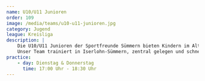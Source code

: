 ```yaml
---
name: U10/U11 Junioren
order: 109
image: /media/teams/u10-u11-junioren.jpg
category: Jugend
league: Kreisliga
description: |
    Die U10/U11 Junioren der Sportfreunde Sümmern bieten Kindern im Alter von 9-10 Jahren die perfekte Möglichkeit, Fußball spielerisch zu lernen und sich sportlich weiterzuentwickeln.
    Unser Team trainiert in Iserlohn-Sümmern, zentral gelegen und schnell erreichbar aus Menden, Hemer und der Iserlohner Innenstadt.
practice:
    - day: Dienstag & Donnerstag
      time: 17:00 Uhr - 18:30 Uhr
---
```

